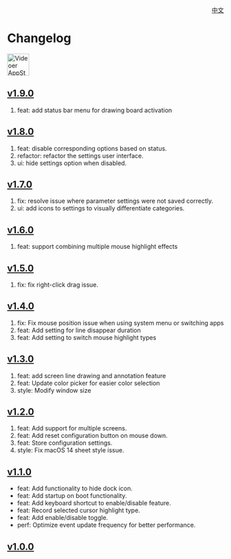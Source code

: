 <p align="right">
  <a href="./CHANGELOG.zh.md">中文</a>
</p>
<!--rehype:style=float: right; bottom: -36px; position: relative;-->

Changelog
===

<a target="_blank" href="https://apps.apple.com/app/videoer/6743495172" title="Videoer for macOS">
<img alt="Videoer AppStore" src="https://jaywcjlove.github.io/sb/download/macos.svg" height="51">
</a>

## [v1.9.0](https://github.com/jaywcjlove/focus-cursor/releases/tag/v1.9.0)

1. feat: add status bar menu for drawing board activation

## [v1.8.0](https://github.com/jaywcjlove/focus-cursor/releases/tag/v1.8.0)

1. feat: disable corresponding options based on status.
2. refactor: refactor the settings user interface.
3. ui: hide settings option when disabled.

## [v1.7.0](https://github.com/jaywcjlove/focus-cursor/releases/tag/v1.7.0)

1. fix: resolve issue where parameter settings were not saved correctly.
2. ui: add icons to settings to visually differentiate categories.

## [v1.6.0](https://github.com/jaywcjlove/focus-cursor/releases/tag/v1.6.0)

1. feat: support combining multiple mouse highlight effects

## [v1.5.0](https://github.com/jaywcjlove/focus-cursor/releases/tag/v1.5.0)

1. fix: fix right-click drag issue.

## [v1.4.0](https://github.com/jaywcjlove/focus-cursor/releases/tag/v1.4.0)

1. fix: Fix mouse position issue when using system menu or switching apps  
2. feat: Add setting for line disappear duration   
3. feat: Add setting to switch mouse highlight types

## [v1.3.0](https://github.com/jaywcjlove/focus-cursor/releases/tag/v1.3.0)

1. feat: add screen line drawing and annotation feature
2. feat: Update color picker for easier color selection
3. style: Modify window size

## [v1.2.0](https://github.com/jaywcjlove/focus-cursor/releases/tag/v1.2.0)

1. feat: Add support for multiple screens.
2. feat: Add reset configuration button on mouse down.
3. feat: Store configuration settings.
4. style: Fix macOS 14 sheet style issue.

## [v1.1.0](https://github.com/jaywcjlove/focus-cursor/releases/tag/v1.1.0)

- feat: Add functionality to hide dock icon.
- feat: Add startup on boot functionality.
- feat: Add keyboard shortcut to enable/disable feature.
- feat: Record selected cursor highlight type.
- feat: Add enable/disable toggle.
- perf: Optimize event update frequency for better performance.

## [v1.0.0](https://github.com/jaywcjlove/focus-cursor/releases/tag/v1.0.0)

